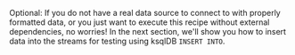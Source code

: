 Optional: If you do not have a real data source to connect to with properly formatted data, or you just want to execute this recipe without external dependencies, no worries!  In the next section, we'll show you how to insert data into the streams for testing using ksqlDB `INSERT INTO`.
